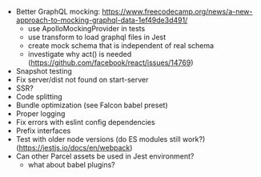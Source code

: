 * Better GraphQL mocking: https://www.freecodecamp.org/news/a-new-approach-to-mocking-graphql-data-1ef49de3d491/
  * use ApolloMockingProvider in tests
  * use transform to load graphql files in Jest
  * create mock schema that is independent of real schema
  * investigate why act() is needed (https://github.com/facebook/react/issues/14769)
* Snapshot testing
* Fix server/dist not found on start-server
* SSR?
* Code splitting
* Bundle optimization (see Falcon babel preset)
* Proper logging
* Fix errors with eslint config dependencies
* Prefix interfaces
* Test with older node versions (do ES modules still work?) (https://jestjs.io/docs/en/webpack)
* Can other Parcel assets be used in Jest environment?
  * what about babel plugins?
